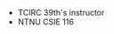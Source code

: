 * TCIRC 39th's instructor
* NTNU CSIE 116
<!---
Darrin-Lin/Darrin-Lin is a ✨ special ✨ repository because its `README.md` (this file) appears on your GitHub profile.
You can click the Preview link to take a look at your changes.
--->
